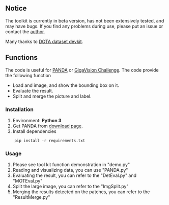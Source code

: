 ## Notice

The toolkit is currently in beta version, has not been extensively tested, and may have bugs.
If you find any problems during use, please put an issue or contact the [author](mailto:wangxuey19@mails.tsinghua.edu.cn).

Many thanks to  [DOTA dataset devkit](https://github.com/CAPTAIN-WHU/DOTA_devkit).


## Functions

The code is useful for <a href="http://www.panda-dataset.com/">PANDA<a> or
<a href="https://www.biendata.com/competition/gigavision/">GigaVision Challenge<a>. The code provide the following function

<ul>
    <li>
        Load and image, and show the bounding box on it.
    </li>
    <li>
        Evaluate the result.
    </li>
    <li>
        Split and merge the picture and label.
    </li>
</ul>

### Installation
1. Environment: **Python 3**
2. Get PANDA from [download page](http://www.panda-dataset.com/Download.html).
3. Install dependencies
```
    pip install -r requirements.txt
```
### Usage
1. Please see tool kit function demonstration in "demo.py"
2. Reading and visualizing data, you can use "PANDA.py"
3. Evaluating the result, you can refer to the "DetEval.py" and "MOTEval.py" 
4. Split the large image, you can refer to the "ImgSplit.py"
5. Merging the results detected on the patches, you can refer to the "ResultMerge.py"

